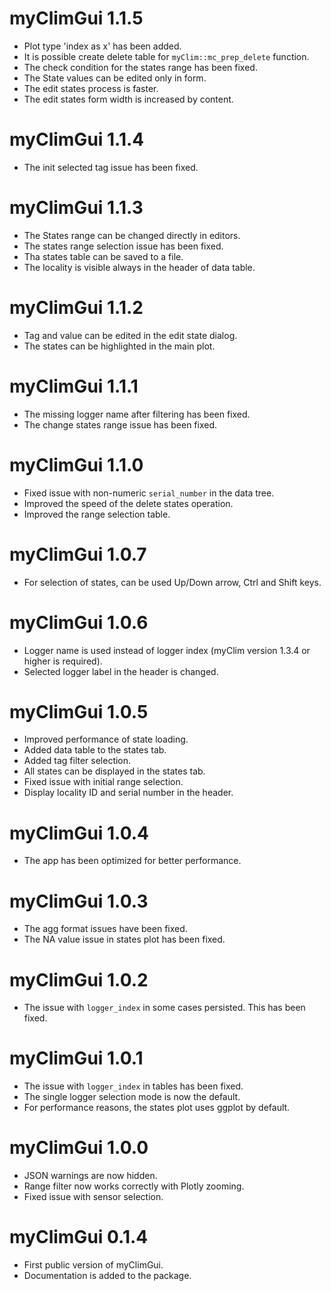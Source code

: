 # myClimGui 1.1.5
* Plot type 'index as x' has been added.
* It is possible create delete table for `myClim::mc_prep_delete` function.
* The check condition for the states range has been fixed.
* The State values can be edited only in form.
* The edit states process is faster.
* The edit states form width is increased by content.

# myClimGui 1.1.4
* The init selected tag issue has been fixed.

# myClimGui 1.1.3
* The States range can be changed directly in editors.
* The states range selection issue has been fixed.
* Tha states table can be saved to a file.
* The locality is visible always in the header of data table.

# myClimGui 1.1.2
* Tag and value can be edited in the edit state dialog.
* The states can be highlighted in the main plot.

# myClimGui 1.1.1
* The missing logger name after filtering has been fixed.
* The change states range issue has been fixed.

# myClimGui 1.1.0
* Fixed issue with non-numeric `serial_number` in the data tree.
* Improved the speed of the delete states operation.
* Improved the range selection table.

# myClimGui 1.0.7
* For selection of states, can be used Up/Down arrow, Ctrl and Shift keys.

# myClimGui 1.0.6
* Logger name is used instead of logger index (myClim version 1.3.4 or higher is required).
* Selected logger label in the header is changed.

# myClimGui 1.0.5
* Improved performance of state loading.
* Added data table to the states tab.
* Added tag filter selection.
* All states can be displayed in the states tab.
* Fixed issue with initial range selection.
* Display locality ID and serial number in the header.

# myClimGui 1.0.4
* The app has been optimized for better performance.

# myClimGui 1.0.3
* The agg format issues have been fixed.
* The NA value issue in states plot has been fixed.

# myClimGui 1.0.2
* The issue with `logger_index` in some cases persisted. This has been fixed.

# myClimGui 1.0.1
* The issue with `logger_index` in tables has been fixed.
* The single logger selection mode is now the default.
* For performance reasons, the states plot uses ggplot by default.

# myClimGui 1.0.0
* JSON warnings are now hidden.
* Range filter now works correctly with Plotly zooming.
* Fixed issue with sensor selection.

# myClimGui 0.1.4
* First public version of myClimGui.
* Documentation is added to the package.

